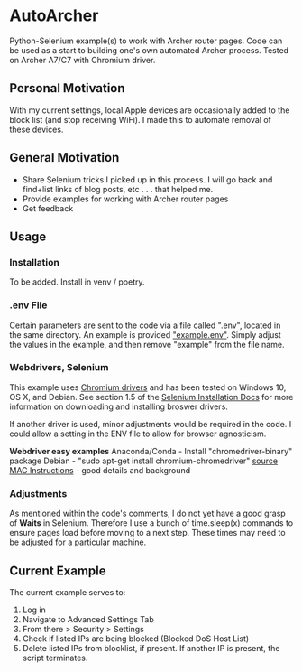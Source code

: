 # AutoArcher
Python-Selenium example(s) to work with Archer router pages. Code can be used as a start to building one's own automated Archer process. Tested on Archer A7/C7 with Chromium driver.


## Personal Motivation
With my current settings, local Apple devices are occasionally added to the block list (and stop receiving WiFi). I made this to automate removal of these devices.


## General Motivation
* Share Selenium tricks I picked up in this process. I will go back and find+list links of blog posts, etc . . . that helped me.
* Provide examples for working with Archer router pages
* Get feedback


## Usage

### Installation
To be added. Install in venv / poetry.

### .env File
Certain parameters are sent to the code via a file called ".env", located in the same directory. An example is provided ["example.env"](https://github.com/NBPub/AutoArcher/blob/main/example.env). Simply adjust the values in the example, and then remove "example" from the file name.

### Webdrivers, Selenium
This example uses [Chromium drivers](https://sites.google.com/chromium.org/driver/) and has been tested on Windows 10, OS X, and Debian. See section 1.5 of the [Selenium Installation Docs](https://selenium-python.readthedocs.io/installation.html) for more information on downloading and installing broswer drivers. 

If another driver is used, minor adjustments would be required in the code. I could allow a setting in the ENV file to allow for browser agnosticism.

**Webdriver easy examples**
Anaconda/Conda - Install "chromedriver-binary" package
Debian - "sudo apt-get install chromium-chromedriver" [source](https://ivanderevianko.com/2020/01/selenium-chromedriver-for-raspberrypi)
[MAC Instructions](https://www.swtestacademy.com/install-chrome-driver-on-mac/) - good details and background

### Adjustments
As mentioned within the code's comments, I do not yet have a good grasp of **Waits** in Selenium. Therefore I use a bunch of time.sleep(x) commands to ensure pages load before moving to a next step. These times may need to be adjusted for a particular machine.


## Current Example
The current example serves to:
1. Log in
2. Navigate to Advanced Settings Tab
3. From there > Security > Settings
4. Check if listed IPs are being blocked (Blocked DoS Host List)
5. Delete listed IPs from blocklist, if present. If another IP is present, the script terminates.
